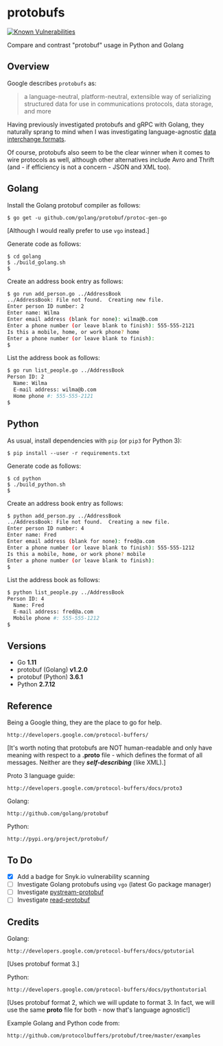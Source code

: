 # protobufs

[![Known Vulnerabilities](http://snyk.io/test/github/mramshaw/protobufs/badge.svg?style=plastic&targetFile=requirements.txt)](http://snyk.io/test/github/mramshaw/protobufs?style=plastic&targetFile=requirements.txt)

Compare and contrast "protobuf" usage in Python and Golang

## Overview

Google describes `protobufs` as:

> a language-neutral, platform-neutral, extensible way of serializing
> structured data for use in communications protocols, data storage,
> and more

Having previously investigated protobufs and gRPC with Golang, they
naturally sprang to mind when I was investigating language-agnostic
[data interchange formats](https://github.com/mramshaw/Pickles#to-do).

Of course, protobufs also seem to be the clear winner when it comes
to wire protocols as well, although other alternatives include Avro
and Thrift (and - if efficiency is not a concern - JSON and XML too).

## Golang

Install the Golang protobuf compiler as follows:

    $ go get -u github.com/golang/protobuf/protoc-gen-go

[Although I would really prefer to use `vgo` instead.]

Generate code as follows:

    $ cd golang
    $ ./build_golang.sh
    $

Create an address book entry as follows:

```bash
$ go run add_person.go ../AddressBook
../AddressBook: File not found.  Creating new file.
Enter person ID number: 2
Enter name: Wilma
Enter email address (blank for none): wilma@b.com
Enter a phone number (or leave blank to finish): 555-555-2121
Is this a mobile, home, or work phone? home
Enter a phone number (or leave blank to finish):
$
```

List the address book as follows:

```bash
$ go run list_people.go ../AddressBook
Person ID: 2
  Name: Wilma
  E-mail address: wilma@b.com
  Home phone #: 555-555-2121
$
```

## Python

As usual, install dependencies with `pip` (or `pip3` for Python 3):

    $ pip install --user -r requirements.txt

Generate code as follows:

    $ cd python
    $ ./build_python.sh
    $

Create an address book entry as follows:

```bash
$ python add_person.py ../AddressBook
../AddressBook: File not found.  Creating a new file.
Enter person ID number: 4
Enter name: Fred
Enter email address (blank for none): fred@a.com
Enter a phone number (or leave blank to finish): 555-555-1212
Is this a mobile, home, or work phone? mobile
Enter a phone number (or leave blank to finish):
$
```

List the address book as follows:

```bash
$ python list_people.py ../AddressBook
Person ID: 4
  Name: Fred
  E-mail address: fred@a.com
  Mobile phone #: 555-555-1212
$
```

## Versions

* Go __1.11__
* protobuf (Golang) __v1.2.0__
* protobuf (Python) __3.6.1__
* Python __2.7.12__

## Reference

Being a Google thing, they are the place to go for help.

    http://developers.google.com/protocol-buffers/

[It's worth noting that protobufs are NOT human-readable and only have
 meaning with respect to a __.proto__ file - which defines the format
 of all messages. Neither are they ___self-describing___ (like XML).]

Proto 3 language guide:

    http://developers.google.com/protocol-buffers/docs/proto3

Golang:

    http://github.com/golang/protobuf

Python:

    http://pypi.org/project/protobuf/

## To Do

- [x] Add a badge for Snyk.io vulnerability scanning
- [ ] Investigate Golang protobufs using `vgo` (latest Go package manager)
- [ ] Investigate [pystream-protobuf](http://pypi.org/project/pystream-protobuf/)
- [ ] Investigate [read-protobuf](http://libraries.io/pypi/read-protobuf)

## Credits

Golang:

    http://developers.google.com/protocol-buffers/docs/gotutorial

[Uses protobuf format 3.]

Python:

    http://developers.google.com/protocol-buffers/docs/pythontutorial

[Uses protobuf format 2, which we will update to format 3. In fact,
 we will use the same __proto__ file for both - now that's language
 agnostic!]

Example Golang and Python code from:

    http://github.com/protocolbuffers/protobuf/tree/master/examples
